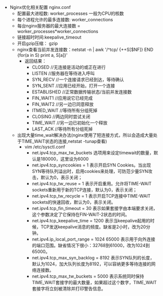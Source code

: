* Nginx优化相关配置 nginx.conf
  * 配置最大进程数: worker_processes 一般为CPU的核数
  * 每个进程允许的最多连接数: worker_connections
  * 每台nginx服务器的最大连接数 = worker_processes*worker_connections
  * 链接超时时间:keepalive_timeout
  * 开启gzip压缩： gzip
  * nginx查看当前并发连接数：netstat -n | awk '/^tcp/ {++S[$NF]} END {for(a in S) print a, S[a]}'
    * 返回结果：
        * CLOSED  //无连接是活动的或正在进行
        * LISTEN  //服务器在等待进入呼叫
        * SYN_RECV  //一个连接请求已经到达，等待确认
        * SYN_SENT  //应用已经开始，打开一个连接
        * ESTABLISHED  //正常数据传输状态/当前并发连接数
        * FIN_WAIT1  //应用说它已经完成
        * FIN_WAIT2  //另一边已同意释放
        * ITMED_WAIT  //等待所有分组死掉
        * CLOSING  //两边同时尝试关闭
        * TIME_WAIT  //另一边已初始化一个释放
        * LAST_ACK  //等待所有分组死掉
  * 出现大量time_wait解决办法(nginx使用了短连接方式，所以会造成大量处于TIME_WAIT状态的连接,netstat -tunap查看)
    * vim /etc/sysctl.conf
      * net.ipv4.tcp_max_tw_buckets 选项用来设定timewait的数量，默认是180000，这里设为6000
      * net.ipv4.tcp_syncookies = 1 表示开启SYN Cookies。当出现SYN等待队列溢出时，启用cookies来处理，可防范少量SYN攻击，默认为0，表示关闭；
      * net.ipv4.tcp_tw_reuse = 1 表示开启重用。允许将TIME-WAIT sockets重新用于新的TCP连接，默认为0，表示关闭；
      * net.ipv4.tcp_tw_recycle = 1 表示开启TCP连接中TIME-WAIT sockets的快速回收，默认为0，表示关闭。
      * net.ipv4.tcp_fin_timeout = 30 表示如果套接字由本端要求关闭，这个参数决定了它保持在FIN-WAIT-2状态的时间。
      * net.ipv4.tcp_keepalive_time = 1200 表示当keepalive起用的时候，TCP发送keepalive消息的频度。缺省是2小时，改为20分钟。
      * net.ipv4.ip_local_port_range = 1024 65000 表示用于向外连接的端口范围。缺省情况下很小：32768到61000，改为1024到65000。
      * net.ipv4.tcp_max_syn_backlog = 8192 表示SYN队列的长度，默认为1024，加大队列长度为8192，可以容纳更多等待连接的网络连接数。
      * net.ipv4.tcp_max_tw_buckets = 5000 表示系统同时保持TIME_WAIT套接字的最大数量，如果超过这个数字，TIME_WAIT套接字将立刻被清除并打印警告信息。